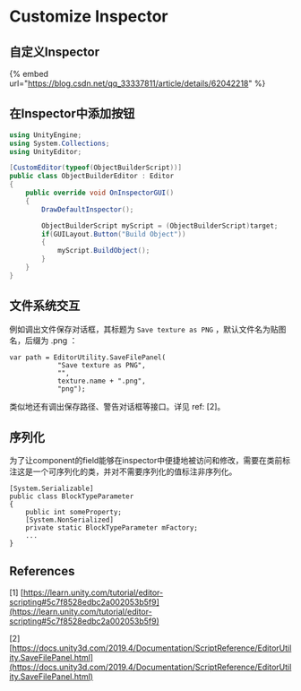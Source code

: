 # Customize Inspector

## 自定义Inspector

{% embed url="https://blog.csdn.net/qq_33337811/article/details/62042218" %}

## 在Inspector中添加按钮

```csharp
using UnityEngine;
using System.Collections;
using UnityEditor;

[CustomEditor(typeof(ObjectBuilderScript))]
public class ObjectBuilderEditor : Editor
{
    public override void OnInspectorGUI()
    {
        DrawDefaultInspector();

        ObjectBuilderScript myScript = (ObjectBuilderScript)target;
        if(GUILayout.Button("Build Object"))
        {
            myScript.BuildObject();
        }
    }
}
```

## 文件系统交互

例如调出文件保存对话框，其标题为 `Save texture as PNG` ，默认文件名为贴图名，后缀为 .png ：

```
var path = EditorUtility.SaveFilePanel(
            "Save texture as PNG",
            "",
            texture.name + ".png",
            "png");
```

类似地还有调出保存路径、警告对话框等接口。详见 ref: \[2]。

## 序列化

为了让component的field能够在inspector中便捷地被访问和修改，需要在类前标注这是一个可序列化的类，并对不需要序列化的值标注非序列化。

```
[System.Serializable]
public class BlockTypeParameter
{
    public int someProperty;
    [System.NonSerialized]
    private static BlockTypeParameter mFactory;
    ...
}
```

## References

\[1] [https://learn.unity.com/tutorial/editor-scripting#5c7f8528edbc2a002053b5f9](https://learn.unity.com/tutorial/editor-scripting#5c7f8528edbc2a002053b5f9)

\[2] [https://docs.unity3d.com/2019.4/Documentation/ScriptReference/EditorUtility.SaveFilePanel.html](https://docs.unity3d.com/2019.4/Documentation/ScriptReference/EditorUtility.SaveFilePanel.html)
